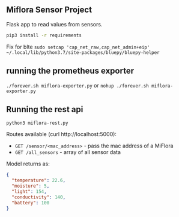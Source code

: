 ## Miflora Sensor Project

Flask app to read values from sensors.

```bash
pip3 install -r requirements
```

Fix for blte 
`sudo setcap 'cap_net_raw,cap_net_admin+eip' ~/.local/lib/python3.7/site-packages/bluepy/bluepy-helper`

## running the prometheus exporter 

`./forever.sh miflora-exporter.py`
or
`nohup ./forever.sh miflora-exporter.py` 


## Running the rest api

`python3 miflora-rest.py `

Routes available (curl http://localhost:5000):
 - `GET /sensor/<mac_address>` - pass the mac address of a MiFlora
 - `GET /all_sensors` - array of all sensor data

Model returns as: 
```json
{
  "temperature": 22.6,
  "moisture": 5,
  "light": 154,
  "conductivity": 140,
  "battery": 100
}
```